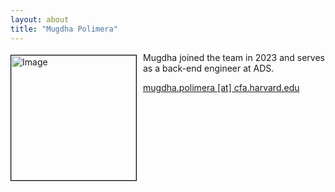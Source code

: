 ```yaml
---
layout: about
title: "Mugdha Polimera"
---
```


<img src="{{ site.baseurl }}/about/img/ads_logo.png" height="200" width="200" alt="Image" style="float: left; margin: 4px 10px 0px 0px; border: 1px solid #000000;">

Mugdha joined the team in 2023 and serves as a back-end engineer at ADS.

[mugdha.polimera [at] cfa.harvard.edu](mailto:mugdha.polimera@cfa.harvard.edu)